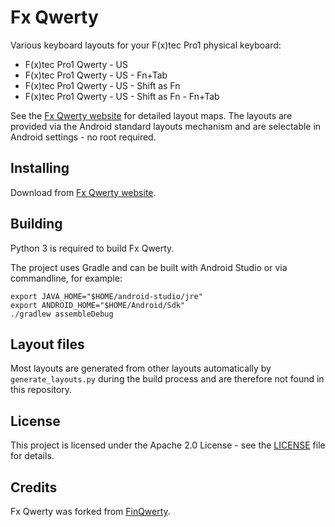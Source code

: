 # Fx Qwerty

Various keyboard layouts for your F(x)tec Pro1 physical keyboard:

- F(x)tec Pro1 Qwerty - US
- F(x)tec Pro1 Qwerty - US - Fn+Tab
- F(x)tec Pro1 Qwerty - US - Shift as Fn
- F(x)tec Pro1 Qwerty - US - Shift as Fn - Fn+Tab

See the [Fx Qwerty website](https://slions.net/resources/fx-qwerty.7/) for detailed layout maps.
The layouts are provided via the Android standard layouts mechanism and are selectable in Android settings - no root required.

## Installing

Download from [Fx Qwerty website](https://slions.net/resources/fx-qwerty.7/).

## Building

Python 3 is required to build Fx Qwerty.

The project uses Gradle and can be built with Android Studio or via commandline, for example:

```
export JAVA_HOME="$HOME/android-studio/jre"
export ANDROID_HOME="$HOME/Android/Sdk"
./gradlew assembleDebug
```

## Layout files

Most layouts are generated from other layouts automatically by `generate_layouts.py`
during the build process and are therefore not found in this repository.

## License

This project is licensed under the Apache 2.0 License - see the [LICENSE](LICENSE) file for details.

## Credits

Fx Qwerty was forked from [FinQwerty](https://github.com/anssih/finqwerty).

